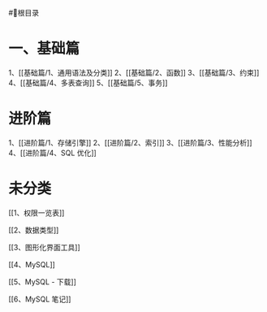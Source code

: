 #📓根目录

# 一、基础篇
1、[[基础篇/1、通用语法及分类]]
2、[[基础篇/2、函数]]
3、[[基础篇/3、约束]]
4、[[基础篇/4、多表查询]]
5、[[基础篇/5、事务]]

# 进阶篇
1、[[进阶篇/1、存储引擎]]
2、[[进阶篇/2、索引]]
3、[[进阶篇/3、性能分析]]
4、[[进阶篇/4、SQL 优化]]

# 未分类
[[1、权限一览表]]

[[2、数据类型]]

[[3、图形化界面工具]]

[[4、MySQL]]

[[5、MySQL - 下载]]

[[6、MySQL 笔记]]